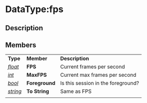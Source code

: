 # DataType:fps

## Description

## Members

|  |  |  |
| :--- | :--- | :--- |
| **Type** | **Member** | **Description** |
| [_float_](../../../reference/data-types/datatype-float.md) | **FPS** | Current frames per second |
| [_int_](../../../reference/data-types/datatype-int.md) | **MaxFPS** | Current max frames per second |
| [_bool_](../../../reference/data-types/datatype-bool.md) | **Foreground** | Is this session in the foreground? |
| [_string_](../../../reference/data-types/datatype-string.md) | **To String** | Same as FPS |
|  |  |  |
